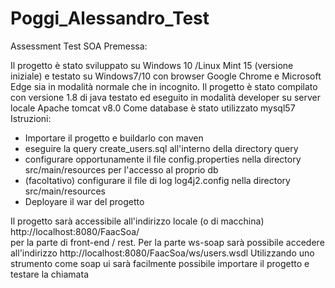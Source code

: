 # Poggi_Alessandro_Test
Assessment Test SOA
Premessa:

Il progetto è stato sviluppato su Windows 10 /Linux Mint 15 (versione iniziale) e testato su Windows7/10  con browser Google Chrome e Microsoft Edge sia in modalità normale che in incognito.
Il progetto è stato compilato con versione 1.8 di java testato ed eseguito in modalità developer su server locale Apache tomcat v8.0
Come database è stato utilizzato mysql57
Istruzioni:


* Importare  il progetto e buildarlo con maven
* eseguire la query create_users.sql all'interno della directory query
* configurare opportunamente il file config.properties nella directory src/main/resources per l'accesso al proprio db
* (facoltativo) configurare il file di log log4j2.config nella directory src/main/resources
* Deployare il war del progetto 

Il progetto sarà accessibile all'indirizzo locale (o di macchina) http://localhost:8080/FaacSoa/  
per la parte di front-end / rest.
Per la parte ws-soap sarà possibile accedere all'indirizzo http://localhost:8080/FaacSoa/ws/users.wsdl
Utilizzando uno strumento come soap ui sarà facilmente possibile importare il progetto e testare la chiamata
